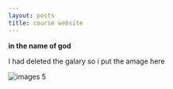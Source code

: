 ```yaml
---
layout: posts
title: course website
---
```


**in the name of god** 

I had deleted the galary so i put the amage here


![images 5](https://raw.githubusercontent.com/Mahmoud2560/mahmoud2560.github.io/master/_posts/5.jpg)



